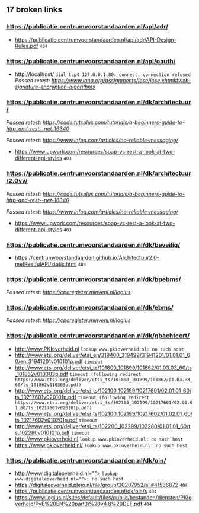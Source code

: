 ## 17 broken links

### https://publicatie.centrumvoorstandaarden.nl/api/adr/
* https://publicatie.centrumvoorstandaarden.nl/api/adr/API-Design-Rules.pdf `404`

### https://publicatie.centrumvoorstandaarden.nl/api/oauth/
* http://localhost/ `dial tcp4 127.0.0.1:80: connect: connection refused`
_Passed retest: https://www.iana.org/assignments/jose/jose.xhtml#web-signature-encryption-algorithms_


### https://publicatie.centrumvoorstandaarden.nl/dk/architectuur/
_Passed retest: https://code.tutsplus.com/tutorials/a-beginners-guide-to-http-and-rest--net-16340_

_Passed retest: https://www.infoq.com/articles/no-reliable-messaging/_

* https://www.upwork.com/resources/soap-vs-rest-a-look-at-two-different-api-styles `403`

### https://publicatie.centrumvoorstandaarden.nl/dk/architectuur/2.0vv/
_Passed retest: https://code.tutsplus.com/tutorials/a-beginners-guide-to-http-and-rest--net-16340_

_Passed retest: https://www.infoq.com/articles/no-reliable-messaging/_

* https://www.upwork.com/resources/soap-vs-rest-a-look-at-two-different-api-styles `403`

### https://publicatie.centrumvoorstandaarden.nl/dk/beveilig/
* https://centrumvoorstandaarden.github.io/Architectuur2.0-metRestfulAPI/static.html `404`

### https://publicatie.centrumvoorstandaarden.nl/dk/bpebms/
_Passed retest: https://cparegister.minvenj.nl/logius_


### https://publicatie.centrumvoorstandaarden.nl/dk/ebms/
_Passed retest: https://cparegister.minvenj.nl/logius_


### https://publicatie.centrumvoorstandaarden.nl/dk/gbachtcert/
* http://www.PKIoverheid.nl `lookup www.pkioverheid.nl: no such host`
* http://www.etsi.org/deliver/etsi_en/319400_319499/31941201/01.01.01_60/en_31941201v010101p.pdf `timeout`
* http://www.etsi.org/deliver/etsi_ts/101800_101899/101862/01.03.03_60/ts_101862v010303p.pdf `timeout (following redirect https://www.etsi.org/deliver/etsi_ts/101800_101899/101862/01.03.03_60/ts_101862v010303p.pdf)`
* http://www.etsi.org/deliver/etsi_ts/102100_102199/10217601/02.01.01_60/ts_10217601v020101p.pdf `timeout (following redirect https://www.etsi.org/deliver/etsi_ts/102100_102199/10217601/02.01.01_60/ts_10217601v020101p.pdf)`
* http://www.etsi.org/deliver/etsi_ts/102100_102199/10217602/01.02.01_60/ts_10217602v010201p.pdf `timeout`
* http://www.etsi.org/deliver/etsi_ts/102200_102299/102280/01.01.01_60/ts_102280v010101p.pdf `timeout`
* http://www.pkioverheid.nl `lookup www.pkioverheid.nl: no such host`
* https://www.pkioverheid.nl/ `lookup www.pkioverheid.nl: no such host`

### https://publicatie.centrumvoorstandaarden.nl/dk/oin/
* http://www.digitaleoverheid.nl=""> `lookup www.digitaleoverheid.nl="">: no such host`
* https://digitaleoverheid.pleio.nl/file/group/30207952/all#41536872 `404`
* https://publicatie.centrumvoorstandaarden.nl/dk/oin/s `404`
* https://www.logius.nl/sites/default/files/public/bestanden/diensten/PKIoverheid/PvE%20EN%20part3j%20v4.8%20DEF.pdf `404`
